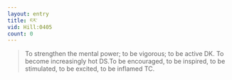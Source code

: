 ```yaml
---
layout: entry
title: ངར་
vid: Hill:0405
count: 0
---
```

> To strengthen the mental power; to be vigorous; to be active DK\. To become increasingly hot DS\.To be encouraged, to be inspired, to be stimulated, to be excited, to be inflamed TC\.


